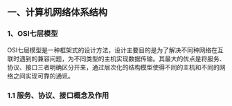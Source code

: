 ## 一、计算机网络体系结构
### 1、OSI七层模型
OSI七层模型是一种框架式的设计方法，设计主要目的是为了解决不同种网络在互联时遇到的兼容问题，为不同类型的主机实现数据传输。其最大的优点是将服务、协议、接口三者明确区分开来，通过层次化的结构模型使得不同的主机和不同的网络之间实现可靠的通讯。

### 1.1 服务、协议、接口概念及作用

